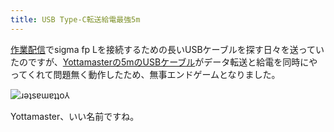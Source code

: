 ```yaml
---
title: USB Type-C転送給電最強5m
---
```

[作業配信](https://www.youtube.com/c/r7kamura)でsigma fp Lを接続するための長いUSBケーブルを探す日々を送っていたのですが、[Yottamasterの5mのUSBケーブル](https://www.amazon.co.jp/dp/B09Y1BY75P)がデータ転送と給電を同時にやってくれて問題無く動作したため、無事エンドゲームとなりました。

![](https://lh6.googleusercontent.com/k9aH40S2ZimC8VW9sTX5GbJc8LNE8VqSH2olUQ2PRoKK55OHE89X4wMpqYxGadA8K-euTT-xAs2cnR5nqRNmBGDo25zpkLB1uRl6eFL1OpfkoVum3wELU12XVyvDd21tgqz7x6tfRYMxmlfgpPg "ɹǝʇsɐɯɐʇʇo⅄")

Yottamaster、いい名前ですね。
